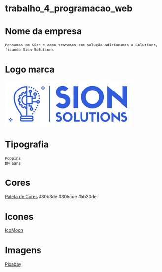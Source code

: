 # trabalho_4_programacao_web

# Nome da empresa
    Pensamos em Sion e como tratamos com solução adicionamos o Solutions, ficando Sion Solutions

# Logo marca
![Sion Solutions](/assets/images/logo_marca_final.png "Logo marca")
# Tipografia
    Poppins
    DM Sans
# Cores
[Paleta de Cores](https://coolors.co/30b3de-305cde-5b30de)
    #30b3de
    #305cde
    #5b30de
# Icones
[IcoMoon](https://icomoon.io/)
# Imagens
[Pixabay](https://pixabay.com/pt/)